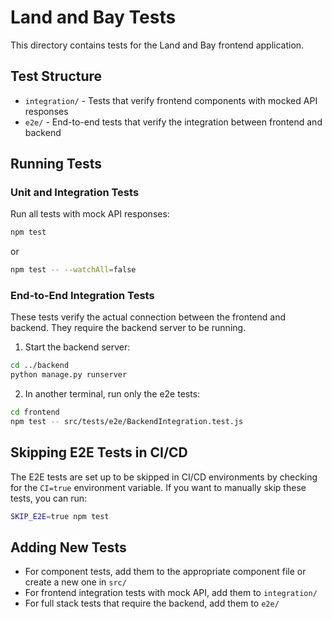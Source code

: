 # Land and Bay Tests

This directory contains tests for the Land and Bay frontend application.

## Test Structure

- `integration/` - Tests that verify frontend components with mocked API responses
- `e2e/` - End-to-end tests that verify the integration between frontend and backend

## Running Tests

### Unit and Integration Tests

Run all tests with mock API responses:

```bash
npm test
```

or

```bash
npm test -- --watchAll=false
```

### End-to-End Integration Tests

These tests verify the actual connection between the frontend and backend. They require the backend server to be
running.

1. Start the backend server:

```bash
cd ../backend
python manage.py runserver
```

2. In another terminal, run only the e2e tests:

```bash
cd frontend
npm test -- src/tests/e2e/BackendIntegration.test.js
```

## Skipping E2E Tests in CI/CD

The E2E tests are set up to be skipped in CI/CD environments by checking for the `CI=true` environment variable. If you
want to manually skip these tests, you can run:

```bash
SKIP_E2E=true npm test
```

## Adding New Tests

- For component tests, add them to the appropriate component file or create a new one in `src/`
- For frontend integration tests with mock API, add them to `integration/`
- For full stack tests that require the backend, add them to `e2e/`
